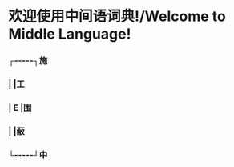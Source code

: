 # 欢迎使用中间语词典!/Welcome to Middle Language!
### ┌-----┐施
### |     |工
### |  E  |围
### |     |蔽
### └-----┘中
